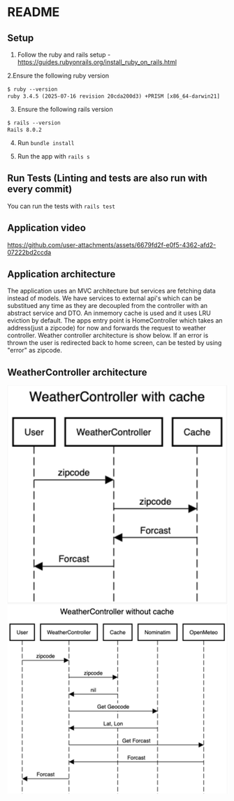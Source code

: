 # README

## Setup

1. Follow the ruby and rails setup - https://guides.rubyonrails.org/install_ruby_on_rails.html

2.Ensure the following ruby version

```
$ ruby --version
ruby 3.4.5 (2025-07-16 revision 20cda200d3) +PRISM [x86_64-darwin21]
```

3. Ensure the following rails version

```
$ rails --version
Rails 8.0.2
```

4. Run `bundle install`

5. Run the app with `rails s`

## Run Tests (Linting and tests are also run with every commit)

You can run the tests with `rails test`

## Application video

https://github.com/user-attachments/assets/6679fd2f-e0f5-4362-afd2-07222bd2ccda

## Application architecture

The application uses an MVC architecture but services are fetching data instead of models. We have services to external api's which can be substitued any time as they are decoupled from the controller with an abstract service and DTO. An inmemory cache is used and it uses LRU eviction by default. The apps entry point is HomeController which takes an address(just a zipcode) for now and forwards the request to weather controller. Weather controller architecture is show below. If an error is thrown the user is redirected back to home screen, can be tested by using "error" as zipcode.

## WeatherController architecture

![alt text](weather_controller_flow_with_cache.png)
![alt text](weather_controller_flow_without_cache.png)
